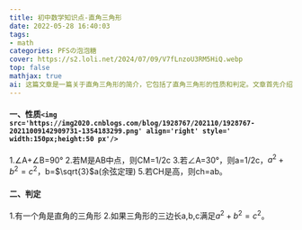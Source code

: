 ```yaml
---
title: 初中数学知识点-直角三角形
date: 2022-05-28 16:40:03
tags:
- math
categories: PFSの泡泡糖
cover: https://s2.loli.net/2024/07/09/V7fLnzoU3RM5HiQ.webp
top: false
mathjax: true
ai: 这篇文章是一篇关于直角三角形的简介，它包括了直角三角形的性质和判定。文章首先介绍了直角三角形的一些基本性质，如直角三角形的两个锐角的和为90°，斜边的中点到直角顶点的距离等于斜边的一半，30°-60°-90°直角三角形的边长比例，以及勾股定理和高线公式。然后介绍了判定直角三角形的条件，即如果一个三角形有一个直角或者满足勾股定理。文章的目的是帮助读者学习和复习直角三角形的相关知识。
---
```

#### 一、性质`<img src='https://img2020.cnblogs.com/blog/1928767/202110/1928767-20211009142909731-1354183299.png' align='right' style=' width:150px;height:50 px'/>`

1.∠A+∠B=90°
2.若M是AB中点，则CM=1/2c
3.若∠A=30°，则a=1/2c，$a^2+b^2=c^2$，b=$\sqrt{3}$a(余弦定理)
5.若CH是高，则ch=ab。

#### 二、判定

1.有一个角是直角的三角形
2.如果三角形的三边长a,b,c满足$a^2+b^2=c^2$。
